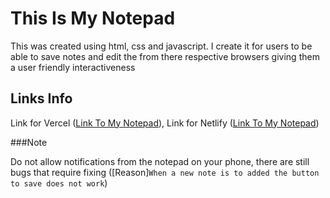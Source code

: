 # This Is My Notepad

This was created using html, css and javascript. I create it for users to be able to save notes and edit the from there respective browsers giving them a user friendly interactiveness

## Links Info

Link for Vercel ([Link To My Notepad](https://note-pad-six-mu.vercel.app/)), Link for Netlify ([Link To My Notepad](https://notepadf.netlify.app/))

###Note

Do not allow notifications from the notepad on your phone, there are still bugs that require fixing ([Reason]`When a new note is to added the button to save does not work`)
